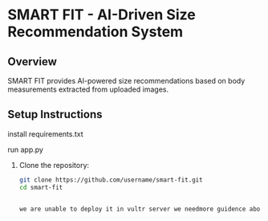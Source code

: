# SMART FIT - AI-Driven Size Recommendation System

## Overview
SMART FIT provides AI-powered size recommendations based on body measurements extracted from uploaded images.

## Setup Instructions

install requirements.txt

run app.py

1. Clone the repository:
   ```bash
   git clone https://github.com/username/smart-fit.git
   cd smart-fit


   we are unable to deploy it in vultr server we needmore guidence about the server deployment


